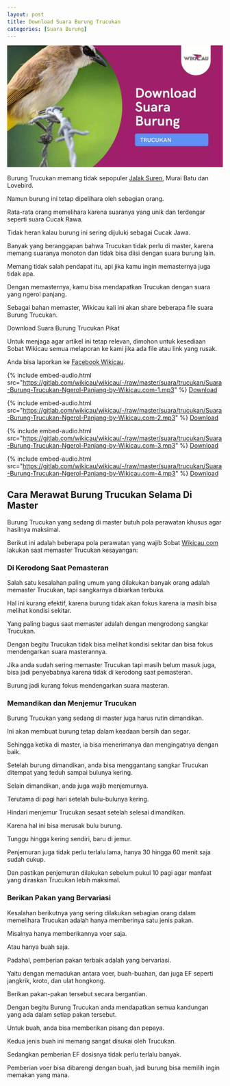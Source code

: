 ```yaml
---
layout: post
title: Download Suara Burung Trucukan
categories: [Suara Burung]
---
```


![](/images/suara-burung-trucukan.webp)

Burung Trucukan memang tidak sepopuler [Jalak Suren](https://wikicau.com/suara-burung-jalak-suren/), Murai Batu dan Lovebird.

Namun burung ini tetap dipelihara oleh sebagian orang.

Rata-rata orang memelihara karena suaranya yang unik dan terdengar seperti suara Cucak Rawa.

Tidak heran kalau burung ini sering dijuluki sebagai Cucak Jawa.

Banyak yang beranggapan bahwa Trucukan tidak perlu di master, karena memang suaranya monoton dan tidak bisa diisi dengan suara burung lain.

Memang tidak salah pendapat itu, api jika kamu ingin memasternya juga tidak apa.

Dengan memasternya, kamu bisa mendapatkan Trucukan dengan suara yang ngerol panjang.

Sebagai bahan memaster, Wikicau kali ini akan share beberapa file suara Burung Trucukan.

Download Suara Burung Trucukan Pikat

Untuk menjaga agar artikel ini tetap relevan, dimohon untuk kesediaan Sobat Wikicau semua melaporan ke kami jika ada file atau link yang rusak.

Anda bisa laporkan ke [Facebook Wikicau](https://facebook.com/wikicau).

{% include embed-audio.html src="https://gitlab.com/wikicau/wikicau/-/raw/master/suara/trucukan/Suara-Burung-Trucukan-Ngerol-Panjang-by-Wikicau.com-1.mp3" %}
[Download](https://bit.ly/2Y4kSZE)

{% include embed-audio.html src="https://gitlab.com/wikicau/wikicau/-/raw/master/suara/trucukan/Suara-Burung-Trucukan-Ngerol-Panjang-by-Wikicau.com-2.mp3" %}
[Download](https://bit.ly/2MWBFwD)

{% include embed-audio.html src="https://gitlab.com/wikicau/wikicau/-/raw/master/suara/trucukan/Suara-Burung-Trucukan-Ngerol-Panjang-by-Wikicau.com-3.mp3" %}
[Download](https://bit.ly/2Iv3h83)

{% include embed-audio.html src="https://gitlab.com/wikicau/wikicau/-/raw/master/suara/trucukan/Suara-Burung-Trucukan-Ngerol-Panjang-by-Wikicau.com-4.mp3" %}
[Download](https://bit.ly/2FoS2vP)

## Cara Merawat Burung Trucukan Selama Di Master

Burung Trucukan yang sedang di master butuh pola perawatan khusus agar hasilnya maksimal.

Berikut ini adalah beberapa pola perawatan yang wajib Sobat [Wikicau.com](https://wikicau.com/) lakukan saat memaster Trucukan kesayangan:

### Di Kerodong Saat Pemasteran

Salah satu kesalahan paling umum yang dilakukan banyak orang adalah memaster Trucukan, tapi sangkarnya dibiarkan terbuka.

Hal ini kurang efektif, karena burung tidak akan fokus karena ia masih bisa melihat kondisi sekitar.

Yang paling bagus saat memaster adalah dengan mengrodong sangkar Trucukan.

Dengan begitu Trucukan tidak bisa melihat kondisi sekitar dan bisa fokus mendengarkan suara masterannya.

Jika anda sudah sering memaster Trucukan tapi masih belum masuk juga, bisa jadi penyebabnya karena tidak di kerodong saat pemasteran.

Burung jadi kurang fokus mendengarkan suara masteran.

### Memandikan dan Menjemur Trucukan

Burung Trucukan yang sedang di master juga harus rutin dimandikan.

Ini akan membuat burung tetap dalam keadaan bersih dan segar.

Sehingga ketika di master, ia bisa menerimanya dan mengingatnya dengan baik.

Setelah burung dimandikan, anda bisa menggantang sangkar Trucukan ditempat yang teduh sampai bulunya kering.

Selain dimandikan, anda juga wajib menjemurnya.

Terutama di pagi hari setelah bulu-bulunya kering.

Hindari menjemur Trucukan sesaat setelah selesai dimandikan.

Karena hal ini bisa merusak bulu burung.

Tunggu hingga kering sendiri, baru di jemur.

Penjemuran juga tidak perlu terlalu lama, hanya 30 hingga 60 menit saja sudah cukup.

Dan pastikan penjemuran dilakukan sebelum pukul 10 pagi agar manfaat yang diraskan Trucukan lebih maksimal.

### Berikan Pakan yang Bervariasi

Kesalahan berikutnya yang sering dilakukan sebagian orang dalam memelihara Trucukan adalah hanya memberinya satu jenis pakan.

Misalnya hanya memberikannya voer saja.

Atau hanya buah saja.

Padahal, pemberian pakan terbaik adalah yang bervariasi.

Yaitu dengan memadukan antara voer, buah-buahan, dan juga EF seperti jangkrik, kroto, dan ulat hongkong.

Berikan pakan-pakan tersebut secara bergantian.

Dengan begitu Burung Trucukan anda mendapatkan semua kandungan yang ada dalam setiap pakan tersebut.

Untuk buah, anda bisa memberikan pisang dan pepaya.

Kedua jenis buah ini memang sangat disukai oleh Trucukan.

Sedangkan pemberian EF dosisnya tidak perlu terlalu banyak.

Pemberian voer bisa dibarengi dengan buah, jadi burung bisa memilih ingin memakan yang mana.